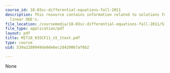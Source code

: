 ```yaml
---
course_id: 18-03sc-differential-equations-fall-2011
description: This resource contains information related to solutions for the first
  linear ODE's.
file_location: /coursemedia/18-03sc-differential-equations-fall-2011/539a2280949de0de6ec2d420067af6b2_MIT18_03SCF11_s5_1text.pdf
file_type: application/pdf
layout: pdf
title: MIT18_03SCF11_s5_1text.pdf
type: course
uid: 539a2280949de0de6ec2d420067af6b2

---
```

None